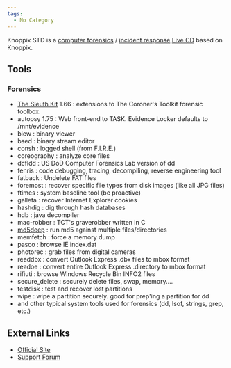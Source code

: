```yaml
---
tags:
  - No Category
---
```

Knoppix STD is a [computer forensics](computer_forensics.md) /
[incident response](incident_response.md) [Live
CD](live_cd.md) based on Knoppix.

## Tools

### Forensics

- [The Sleuth Kit](the_sleuth_kit.md) 1.66 : extensions to The Coroner's
  Toolkit forensic toolbox.
- autopsy 1.75 : Web front-end to TASK. Evidence Locker defaults to
  /mnt/evidence
- biew : binary viewer
- bsed : binary stream editor
- consh : logged shell (from F.I.R.E.)
- coreography : analyze core files
- dcfldd : US DoD Computer Forensics Lab version of dd
- fenris : code debugging, tracing, decompiling, reverse engineering
  tool
- fatback : Undelete FAT files
- foremost : recover specific file types from disk images (like all JPG
  files)
- ftimes : system baseline tool (be proactive)
- galleta : recover Internet Explorer cookies
- hashdig : dig through hash databases
- hdb : java decompiler
- mac-robber : TCT's graverobber written in C
- [md5deep](md5deep.md) : run md5 against multiple
  files/directories
- memfetch : force a memory dump
- pasco : browse IE index.dat
- photorec : grab files from digital cameras
- readdbx : convert Outlook Express .dbx files to mbox format
- readoe : convert entire Outlook Express .directory to mbox format
- rifiuti : browse Windows Recycle Bin INFO2 files
- secure_delete : securely delete files, swap, memory....
- testdisk : test and recover lost partitions
- wipe : wipe a partition securely. good for prep'ing a partition for dd
- and other typical system tools used for forensics (dd, lsof, strings,
  grep, etc.)

## External Links

- [Official Site](https://s-t-d.org/)
- [Support Forum](http://forum.s-t-d.org/)
